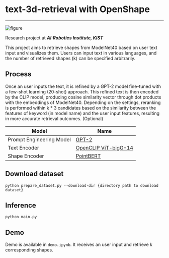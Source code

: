 # text-3d-retrieval with OpenShape
---
![figure](https://github.com/user-attachments/assets/9fa9cd58-ef7c-4cc9-9c69-cdb0ed2bdbb1)



Research project at **_AI·Robotics Institute, KIST_**

This project aims to retrieve shapes from ModelNet40 based on user text input and visualizes them. Users can input text in various languages, and the number of retrieved shapes (k) can be specified arbitrarily.


## Process
Once an user inputs the text, it is refined by a GPT-2 model fine-tuned with a few-shot learning (20-shot) approach. This refined text is then encoded by the CLIP model, producing cosine similarity vector through dot products with the embeddings of ModelNet40. Depending on the settings, reranking is performed within k * 3 candidates based on the similarity between the features of keyword (in model name) and the user input features, resulting in more accurate retrieval outcomes. (Optional)


  


| Model                    | Name                 |
|--------------------------|----------------------|
| Prompt Engineering Model | [GPT-2](https://huggingface.co/openai-community/gpt2)           |
| Text Encoder             | [OpenCLIP ViT-bigG-14](https://github.com/mlfoundations/open_clip) |
| Shape Encoder            | [PointBERT](https://github.com/Colin97/OpenShape_code)            |




## Download dataset
```
python prepare_dataset.py --download-dir {directory path to download dataset}
```



## Inference
```
python main.py
```



## Demo
Demo is available in ```demo.ipynb```. It receives an user input and retrieve k corresponding shapes.


